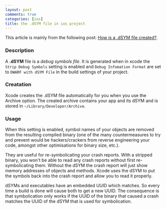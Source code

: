 ```yaml
---
layout: post
comments: true
categories: [ios]
title: the .dSYM file in ios project
---
```


This article is mainly from the following post: [How is a .dSYM file created?](http://stackoverflow.com/questions/22460058/how-is-a-dsym-file-created).


### Description

A **.dSYM** file is a *debug symbols file*. It is generated when in xcode the `Strip Debug Symbols` setting is enabled and `Debug Infomation Format` are set to `DWARF with dSYM File` in the build settings of your project.

<!-- more -->

### Creatation

Xcode creates the .dSYM file automatically for you when you use the Archive option. The created archive contains your app and its dSYM and is stored in `~/Library/Developer/Archive`.

### Usage

When this setting is enabled, symbol names of your objects are removed from the resulting compiled binary (one of the many countermeasures to try and prevent would be hackers/crackers from reverse engineering your code, amongst other optimisations for binary size, etc.).

They are useful for re-symbolicating your crash reports. With a stripped binary, you won't be able to read any crash reports without first re-symbolicating them. Without the dSYM the crash report will just show memory addresses of objects and methods. Xcode uses the dSYM to put the symbols back into the crash report and allow you to read it properly.

dSYMs and executables have an embedded UUID which matches. So every time a build is done will cause both to get a new UUID. The consequence is that symbolication only works if the UUID of the binary that caused a crash matches the UUID of the dSYM that is used for symbolication.

